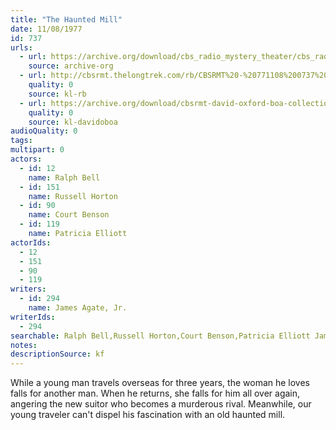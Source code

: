 ```yaml
---
title: "The Haunted Mill"
date: 11/08/1977
id: 737
urls: 
  - url: https://archive.org/download/cbs_radio_mystery_theater/cbs_radio_mystery_theater-0701-0750.zip/cbs_radio_mystery_theater-0701-0750%2Fcbsrmt_0737_the_haunted_mill.mp3
    source: archive-org
  - url: http://cbsrmt.thelongtrek.com/rb/CBSRMT%20-%20771108%200737%20The%20Haunted%20Mill_WLNH-FM_rb.mp3
    quality: 0
    source: kl-rb
  - url: https://archive.org/download/cbsrmt-david-oxford-boa-collection/CBSRMT-771108-0737-The-Haunted-Mill-(128-48)_WBBM-JE-{BoA}.mp3
    quality: 0
    source: kl-davidoboa
audioQuality: 0
tags: 
multipart: 0
actors:  
  - id: 12
    name: Ralph Bell  
  - id: 151
    name: Russell Horton  
  - id: 90
    name: Court Benson  
  - id: 119
    name: Patricia Elliott
actorIds:  
  - 12  
  - 151  
  - 90  
  - 119
writers:  
  - id: 294
    name: James Agate, Jr.
writerIds:  
  - 294
searchable: Ralph Bell,Russell Horton,Court Benson,Patricia Elliott James Agate, Jr.
notes: 
descriptionSource: kf
---
```

While a young man travels overseas for three years, the woman he loves falls for another man. When he returns, she falls for him all over again, angering the new suitor who becomes a murderous rival. Meanwhile, our young traveler can't dispel his fascination with an old haunted mill.
